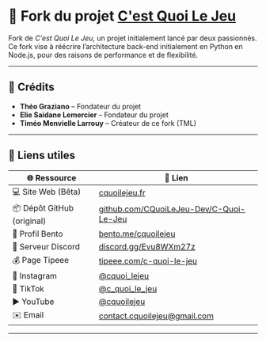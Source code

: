 # 🍵 Fork du projet [C'est Quoi Le Jeu](https://github.com/CQuoiLeJeu-Dev/)

Fork de *C'est Quoi Le Jeu*, un projet initialement lancé par deux passionnés.  
Ce fork vise à réécrire l’architecture back-end initialement en Python en Node.js, pour des raisons de performance et de flexibilité.

---

## 🤝 Crédits

- **Théo Graziano** – Fondateur du projet  
- **Elie Saidane Lemercier** – Fondateur du projet  
- **Timéo Menvielle Larrouy** – Créateur de ce fork (TML)

---

## 🔗 Liens utiles

| 🌐 Ressource | 🔗 Lien |
|-------------|--------|
| 💻 Site Web (Bêta) | [cquoilejeu.fr](https://www.cquoilejeu.fr) |
| 📦 Dépôt GitHub (original) | [github.com/CQuoiLeJeu-Dev/C-Quoi-Le-Jeu](https://github.com/CQuoiLeJeu-Dev/C-Quoi-Le-Jeu) |
| 🧰 Profil Bento | [bento.me/cquoilejeu](https://bento.me/cquoilejeu) |
| 💬 Serveur Discord | [discord.gg/Evu8WXm27z](https://discord.gg/Evu8WXm27z) |
| 💰 Page Tipeee | [tipeee.com/c-quoi-le-jeu](https://fr.tipeee.com/c-quoi-le-jeu/) |
| 📸 Instagram | [@cquoi_lejeu](https://www.instagram.com/cquoi_lejeu?igsh=bDl6OGFtdnA2OGdo) |
| 🎵 TikTok | [@c_quoi_le_jeu](https://www.tiktok.com/@c_quoi_le_jeu?_t=ZN-8wN2w0gTh4w&_r=1) |
| ▶️ YouTube | [@cquoilejeu](https://www.youtube.com/@cquoilejeu) |
| ✉️ Email | contact.cquoilejeu@gmail.com |

---


